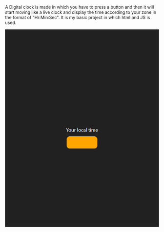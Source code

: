 A Digital clock is made in which you have to press a button and then it will start moving like a live clock and display the time according to your zone in the format of "Hr:Min:Sec". It is my basic project in which html and JS is used.

![image alt](https://github.com/sumanshu77/Digital-Clock/blob/df2d0c814295a6be96a3d3ea812dd57164af5f22/Screenshot%202025-08-22%20143529.png)
